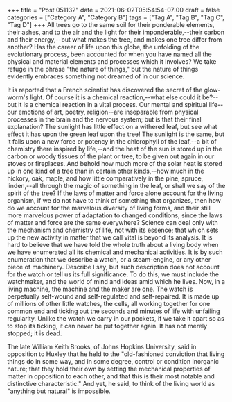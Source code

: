 +++
title = "Post 051132"
date = 2021-06-02T05:54:54-07:00
draft = false
categories = ["Category A", "Category B"]
tags = ["Tag A", "Tag B", "Tag C", "Tag D"]
+++
All trees go to the same soil for their ponderable elements, their ashes, and to the air and the light for their imponderable,--their carbon and their energy,--but what makes the tree, and makes one tree differ from another? Has the career of life upon this globe, the unfolding of the evolutionary process, been accounted for when you have named all the physical and material elements and processes which it involves? We take refuge in the phrase "the nature of things," but the nature of things evidently embraces something not dreamed of in our science.

It is reported that a French scientist has discovered the secret of the glow-worm's light. Of course it is a chemical reaction,--what else could it be?--but it is a chemical reaction in a vital process. Our mental and spiritual life--our emotions of art, poetry, religion--are inseparable from physical processes in the brain and the nervous system; but is that their final explanation? The sunlight has little effect on a withered leaf, but see what effect it has upon the green leaf upon the tree! The sunlight is the same, but it falls upon a new force or potency in the chlorophyll of the leaf,--a bit of chemistry there inspired by life,--and the heat of the sun is stored up in the carbon or woody tissues of the plant or tree, to be given out again in our stoves or fireplaces. And behold how much more of the solar heat is stored up in one kind of a tree than in certain other kinds,--how much in the hickory, oak, maple, and how little comparatively in the pine, spruce, linden,--all through the magic of something in the leaf, or shall we say of the spirit of the tree? If the laws of matter and force alone account for the living organism, if we do not have to think of something that organizes, then how do we account for the marvelous diversity of living forms, and their still more marvelous power of adaptation to changed conditions, since the laws of matter and force are the same everywhere? Science can deal only with the mechanism and chemistry of life, not with its essence; that which sets up the new activity in matter that we call vital is beyond its analysis. It is hard to believe that we have told the whole truth about a living body when we have enumerated all its chemical and mechanical activities. It is by such enumeration that we describe a watch, or a steam-engine, or any other piece of machinery. Describe I say, but such description does not account for the watch or tell us its full significance. To do this, we must include the watchmaker, and the world of mind and ideas amid which he lives. Now, in a living machine, the machine and the maker are one. The watch is perpetually self-wound and self-regulated and self-repaired. It is made up of millions of other little watches, the cells, all working together for one common end and ticking out the seconds and minutes of life with unfailing regularity. Unlike the watch we carry in our pockets, if we take it apart so as to stop its ticking, it can never be put together again. It has not merely stopped; it is dead.

The late William Keith Brooks, of Johns Hopkins University, said in opposition to Huxley that he held to the "old-fashioned conviction that living things do in some way, and in some degree, control or condition inorganic nature; that they hold their own by setting the mechanical properties of matter in opposition to each other, and that this is their most notable and distinctive characteristic." And yet, he said, to think of the living world as "anything but natural" is impossible.

